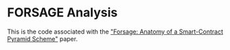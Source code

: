 # FORSAGE Analysis

This is the code associated with the ["Forsage: Anatomy of a Smart-Contract Pyramid Scheme"](https://arxiv.org/abs/2105.04380) paper.



